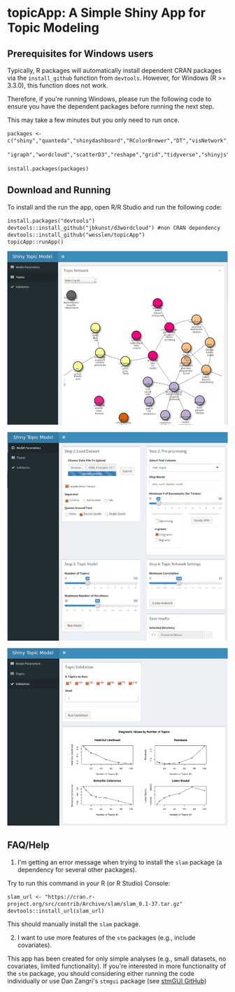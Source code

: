 # topicApp: A Simple Shiny App for Topic Modeling

## Prerequisites for Windows users

Typically, R packages will automatically install dependent CRAN packages via the `install_github` function from `devtools`. However, for Windows (R >= 3.3.0), this function does not work.

Therefore, if you're running Windows, please run the following code to ensure you have the dependent packages before running the next step.

This may take a few minutes but you only need to run once.

```{r}
packages <- c("shiny","quanteda","shinydashboard","RColorBrewer","DT","visNetwork",
              "igraph","wordcloud","scatterD3","reshape","grid","tidyverse","shinyjs","shinyBS","stm")

install.packages(packages)
```

## Download and Running

To install and the run the app, open R/R Studio and run the following code:

```{r}
install.packages("devtools")
devtools::install_github("jbkunst/d3wordcloud") #non CRAN dependency
devtools::install_github("wesslen/topicApp")
topicApp::runApp()
```

![Screen Shot 1](img/screen-shot-1.png)

![Screen Shot 2](img/screen-shot-2.png)

![Screen Shot 3](img/screen-shot-3.png)

## FAQ/Help

1.  I'm getting an error message when trying to install the `slam` package (a dependency for several other packages).

Try to run this command in your R (or R Studio) Console:

```{r}
slam_url <- "https://cran.r-project.org/src/contrib/Archive/slam/slam_0.1-37.tar.gz" 
devtools::install_url(slam_url)
```

This should manually install the `slam` package.

2.  I want to use more features of the `stm` packages (e.g., include covariates).

This app has been created for only simple analyses (e.g., small datasets, no covariates, limited functionality). If you're interested in more functionality of the `stm` package, you should considering either running the code individually or use Dan Zangri's `stmgui` package (see [stmGUI GitHub](https://github.com/dzangri/stmGUI))
